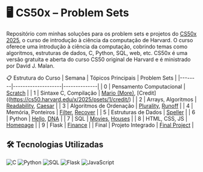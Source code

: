 # 🖥️ CS50x – Problem Sets
Repositório com minhas soluções para os problem sets e projetos do [CS50x 2025](https://cs50.harvard.edu/x/2025/), o curso de introdução à ciência da computação de Harvard.
O curso oferece uma introdução à ciência da computação, cobrindo temas como algoritmos, estruturas de dados, C, Python, SQL, web, etc. CS50x é uma versão gratuita e aberta do curso CS50 original de Harvard e é ministrado por David J. Malan.

 📋 Estrutura do Curso
| Semana | Tópicos Principais | Problem Sets |
|--------|--------------------|--------------|
| 0 | Pensamento Computacional | [Scratch](https://cs50.harvard.edu/x/2025/psets/0/) |
| 1 | Sintaxe C, Compilação | [Mario (More)](https://cs50.harvard.edu/x/2025/psets/1/mario/more/), [Credit]((https://cs50.harvard.edu/x/2025/psets/1/credit/) |
| 2 | Arrays, Algoritmos | [Readability](https://cs50.harvard.edu/x/2025/psets/2/readability/), [Caesar](https://cs50.harvard.edu/x/2025/psets/2/caesar/) |
| 3 | Algoritmos de Ordenação | [Plurality](https://cs50.harvard.edu/x/2025/psets/3/plurality/), [Runoff](https://cs50.harvard.edu/x/2025/psets/3/runoff/) |
| 4 | Memória, Ponteiros | [Filter](https://cs50.harvard.edu/x/2025/psets/4/filter/), [Recover](https://cs50.harvard.edu/x/2025/psets/4/recover/) |
| 5 | Estruturas de Dados | [Speller](https://cs50.harvard.edu/x/2025/psets/5/speller/) |
| 6 | Python | [Hello](https://cs50.harvard.edu/x/2025/psets/6/hello/), [DNA](https://cs50.harvard.edu/x/2025/psets/6/dna/) |
| 7 | SQL | [Movies](https://cs50.harvard.edu/x/2025/psets/7/movies/), [Houses](https://cs50.harvard.edu/x/2025/psets/7/houses/) |
| 8 | HTML, CSS, JS | [Homepage](https://cs50.harvard.edu/x/2025/psets/8/homepage/) |
| 9 | Flask | [Finance](https://cs50.harvard.edu/x/2025/psets/9/finance/) |
| Final | Projeto Integrado | [Final Project](https://cs50.harvard.edu/x/2025/project/) |

## 🛠 Tecnologias Utilizadas

![C](https://img.shields.io/badge/C-00599C?style=for-the-badge&logo=c&logoColor=white)
![Python](https://img.shields.io/badge/Python-3776AB?style=for-the-badge&logo=python&logoColor=white)
![SQL](https://img.shields.io/badge/SQL-4479A1?style=for-the-badge&logo=postgresql&logoColor=white)
![Flask](https://img.shields.io/badge/Flask-000000?style=for-the-badge&logo=flask&logoColor=white)
![JavaScript](https://img.shields.io/badge/JavaScript-F7DF1E?style=for-the-badge&logo=javascript&logoColor=black)
